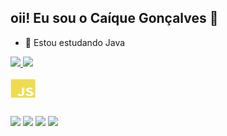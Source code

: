 ## oii! Eu sou o Caíque Gonçalves 👋

- 🌱 Estou estudando Java

 <div>
  <a href="https://allmylinks.com/caiqueh?ref=100tj">
  <img height="149" src="https://github-readme-stats.vercel.app/api?username=caahhh&show_icons=true&theme=omni&include_all_commits=true&count_private=true"/>
  <img height="149" src="https://github-readme-stats.vercel.app/api/top-langs/?username=caahhh&layout=compact&langs_count=7&theme=omni"/>
</div>
<!-- Icone JavaScript -->
<div style="display: inline_block"><br>
  <img align="center" alt="Rafa-Js" height="30" width="40" src="https://raw.githubusercontent.com/devicons/devicon/master/icons/javascript/javascript-plain.svg">
</div>

##

<div> 
  <a href="https://www.youtube.com/channel/UCJHeEvo1o6qn3oeaRTCEJkw" target="_blank"><img src="https://img.shields.io/badge/YouTube-FF0000?style=for-the-badge&logo=youtube&logoColor=white" target="_blank"></a>
  <a href="https://instagram.com/_caiqueh" target="_blank"><img src="https://img.shields.io/badge/-Instagram-%23E4405F?style=for-the-badge&logo=instagram&logoColor=white" target="_blank"></a>
     <a href="https://www.twitch.tv/ocaiqueh" target="_blank"><img src="https://img.shields.io/badge/Twitch-9146FF?style=for-the-badge&logo=twitch&logoColor=white" target="_blank"></a>
  <a href = "mailto:caiquetg@gmail.com"><img src="https://img.shields.io/badge/-Gmail-%23333?style=for-the-badge&logo=gmail&logoColor=white" target="_blank"></a>
  <!--
  <img height="250" align="right" alt="Caique-char" src="https://cdn.discordapp.com/attachments/692893935097610300/874857340694831104/ezgif.com-gif-maker.gif">
  -->
</div>

 ##
